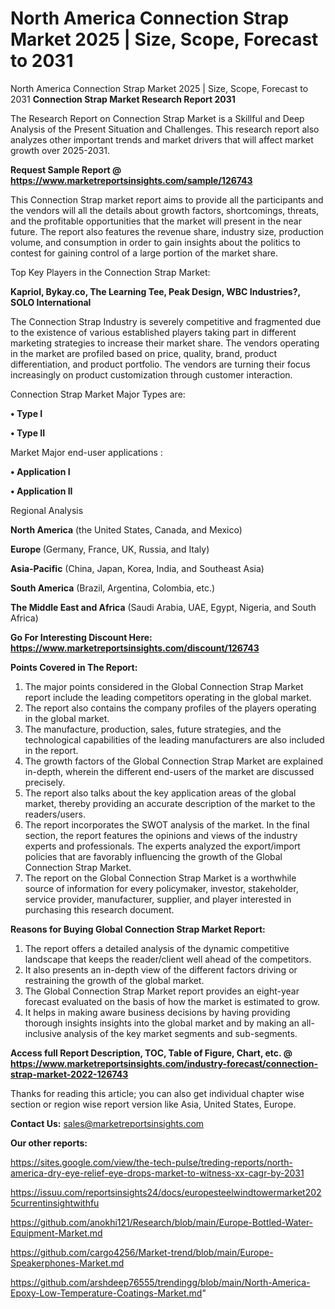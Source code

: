 # North America Connection Strap Market 2025 | Size, Scope, Forecast to 2031
North America Connection Strap Market 2025 | Size, Scope, Forecast to 2031
<strong>Connection Strap Market Research Report 2031</strong>

The Research Report on Connection Strap Market is a Skillful and Deep Analysis of the Present Situation and Challenges. This research report also analyzes other important trends and market drivers that will affect market growth over 2025-2031.

<strong>Request Sample Report @ <a href=https://www.marketreportsinsights.com/sample/126743>https://www.marketreportsinsights.com/sample/126743</a></strong>

This Connection Strap market report aims to provide all the participants and the vendors will all the details about growth factors, shortcomings, threats, and the profitable opportunities that the market will present in the near future. The report also features the revenue share, industry size, production volume, and consumption in order to gain insights about the politics to contest for gaining control of a large portion of the market share.

Top Key Players in the Connection Strap Market:

<strong>Kapriol, Bykay.co, The Learning Tee, Peak Design, WBC Industries?, SOLO International</strong>

The Connection Strap Industry is severely competitive and fragmented due to the existence of various established players taking part in different marketing strategies to increase their market share. The vendors operating in the market are profiled based on price, quality, brand, product differentiation, and product portfolio. The vendors are turning their focus increasingly on product customization through customer interaction.

Connection Strap Market Major Types are:

<strong>• Type I

• Type II</strong>

Market Major end-user applications :

<strong>• Application I

• Application II</strong>

Regional Analysis

</u><strong><b>North America</b></strong> (the United States, Canada, and Mexico)

<strong><b>Europe </b></strong>(Germany, France, UK, Russia, and Italy)

<strong><b>Asia-Pacific</b></strong> (China, Japan, Korea, India, and Southeast Asia)

<strong><b>South America</b></strong> (Brazil, Argentina, Colombia, etc.)

<strong><b>The Middle East and Africa</b></strong> (Saudi Arabia, UAE, Egypt, Nigeria, and South Africa)

<strong>Go For Interesting Discount Here: <a href=https://www.marketreportsinsights.com/discount/126743>https://www.marketreportsinsights.com/discount/126743</a></strong>

<strong>Points Covered in The Report:</strong>
<ol>
  <li>The major points considered in the Global Connection Strap Market report include the leading competitors operating in the global market.</li>
  <li>The report also contains the company profiles of the players operating in the global market.</li>
  <li>The manufacture, production, sales, future strategies, and the technological capabilities of the leading manufacturers are also included in the report.</li>
  <li>The growth factors of the Global Connection Strap Market are explained in-depth, wherein the different end-users of the market are discussed precisely.</li>
  <li>The report also talks about the key application areas of the global market, thereby providing an accurate description of the market to the readers/users.</li>
  <li>The report incorporates the SWOT analysis of the market. In the final section, the report features the opinions and views of the industry experts and professionals. The experts analyzed the export/import policies that are favorably influencing the growth of the Global Connection Strap Market.</li>
  <li>The report on the Global Connection Strap Market is a worthwhile source of information for every policymaker, investor, stakeholder, service provider, manufacturer, supplier, and player interested in purchasing this research document.</li>
</ol>
<strong>Reasons for Buying Global Connection Strap Market Report:</strong>

<ol>
  <li>The report offers a detailed analysis of the dynamic competitive landscape that keeps the reader/client well ahead of the competitors.</li>
  <li>It also presents an in-depth view of the different factors driving or restraining the growth of the global market.</li>
  <li>The Global Connection Strap Market report provides an eight-year forecast evaluated on the basis of how the market is estimated to grow.</li>
  <li>It helps in making aware business decisions by having providing thorough insights insights into the global market and by making an all-inclusive analysis of the key market segments and sub-segments.</li>
</ol>
<strong>Access full Report Description, TOC, Table of Figure, Chart, etc. @ <a href=https://www.marketreportsinsights.com/industry-forecast/connection-strap-market-2022-126743>https://www.marketreportsinsights.com/industry-forecast/connection-strap-market-2022-126743</a></strong>


Thanks for reading this article; you can also get individual chapter wise section or region wise report version like Asia, United States, Europe.

<strong>Contact Us:</strong>
sales@marketreportsinsights.com

<strong>Our other reports:</strong>

<a href=https://sites.google.com/view/the-tech-pulse/treding-reports/north-america-dry-eye-relief-eye-drops-market-to-witness-xx-cagr-by-2031>https://sites.google.com/view/the-tech-pulse/treding-reports/north-america-dry-eye-relief-eye-drops-market-to-witness-xx-cagr-by-2031</a>

<a href=https://issuu.com/reportsinsights24/docs/europesteelwindtowermarket2025currentinsightwithfu>https://issuu.com/reportsinsights24/docs/europesteelwindtowermarket2025currentinsightwithfu</a>

<a href=https://github.com/anokhi121/Research/blob/main/Europe-Bottled-Water-Equipment-Market.md>https://github.com/anokhi121/Research/blob/main/Europe-Bottled-Water-Equipment-Market.md</a>

<a href=https://github.com/cargo4256/Market-trend/blob/main/Europe-Speakerphones-Market.md>https://github.com/cargo4256/Market-trend/blob/main/Europe-Speakerphones-Market.md</a>

<a href=https://github.com/arshdeep76555/trendingg/blob/main/North-America-Epoxy-Low-Temperature-Coatings-Market.md>https://github.com/arshdeep76555/trendingg/blob/main/North-America-Epoxy-Low-Temperature-Coatings-Market.md</a>"
